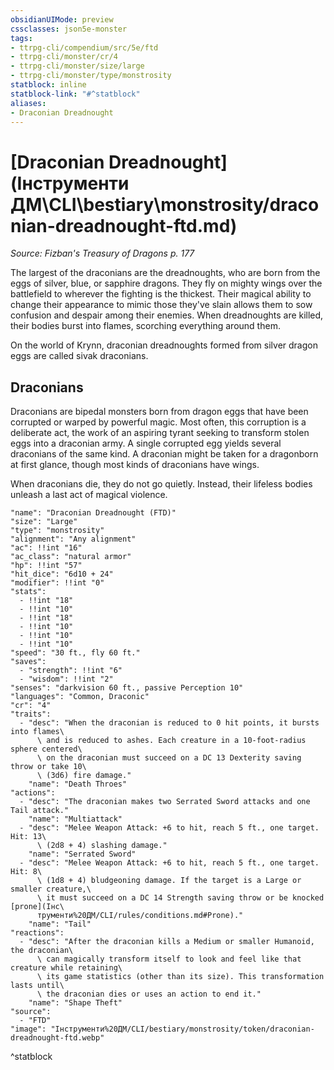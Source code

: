 ```yaml
---
obsidianUIMode: preview
cssclasses: json5e-monster
tags:
- ttrpg-cli/compendium/src/5e/ftd
- ttrpg-cli/monster/cr/4
- ttrpg-cli/monster/size/large
- ttrpg-cli/monster/type/monstrosity
statblock: inline
statblock-link: "#^statblock"
aliases:
- Draconian Dreadnought
---
```

# [Draconian Dreadnought](Інструменти ДМ\CLI\bestiary\monstrosity/draconian-dreadnought-ftd.md)
*Source: Fizban's Treasury of Dragons p. 177*  

The largest of the draconians are the dreadnoughts, who are born from the eggs of silver, blue, or sapphire dragons. They fly on mighty wings over the battlefield to wherever the fighting is the thickest. Their magical ability to change their appearance to mimic those they've slain allows them to sow confusion and despair among their enemies. When dreadnoughts are killed, their bodies burst into flames, scorching everything around them.

On the world of Krynn, draconian dreadnoughts formed from silver dragon eggs are called sivak draconians.

## Draconians

Draconians are bipedal monsters born from dragon eggs that have been corrupted or warped by powerful magic. Most often, this corruption is a deliberate act, the work of an aspiring tyrant seeking to transform stolen eggs into a draconian army. A single corrupted egg yields several draconians of the same kind. A draconian might be taken for a dragonborn at first glance, though most kinds of draconians have wings.

When draconians die, they do not go quietly. Instead, their lifeless bodies unleash a last act of magical violence.

```statblock
"name": "Draconian Dreadnought (FTD)"
"size": "Large"
"type": "monstrosity"
"alignment": "Any alignment"
"ac": !!int "16"
"ac_class": "natural armor"
"hp": !!int "57"
"hit_dice": "6d10 + 24"
"modifier": !!int "0"
"stats":
  - !!int "18"
  - !!int "10"
  - !!int "18"
  - !!int "10"
  - !!int "10"
  - !!int "10"
"speed": "30 ft., fly 60 ft."
"saves":
  - "strength": !!int "6"
  - "wisdom": !!int "2"
"senses": "darkvision 60 ft., passive Perception 10"
"languages": "Common, Draconic"
"cr": "4"
"traits":
  - "desc": "When the draconian is reduced to 0 hit points, it bursts into flames\
      \ and is reduced to ashes. Each creature in a 10-foot-radius sphere centered\
      \ on the draconian must succeed on a DC 13 Dexterity saving throw or take 10\
      \ (3d6) fire damage."
    "name": "Death Throes"
"actions":
  - "desc": "The draconian makes two Serrated Sword attacks and one Tail attack."
    "name": "Multiattack"
  - "desc": "Melee Weapon Attack: +6 to hit, reach 5 ft., one target. Hit: 13\
      \ (2d8 + 4) slashing damage."
    "name": "Serrated Sword"
  - "desc": "Melee Weapon Attack: +6 to hit, reach 5 ft., one target. Hit: 8\
      \ (1d8 + 4) bludgeoning damage. If the target is a Large or smaller creature,\
      \ it must succeed on a DC 14 Strength saving throw or be knocked [prone](Інс\
      трументи%20ДМ/CLI/rules/conditions.md#Prone)."
    "name": "Tail"
"reactions":
  - "desc": "After the draconian kills a Medium or smaller Humanoid, the draconian\
      \ can magically transform itself to look and feel like that creature while retaining\
      \ its game statistics (other than its size). This transformation lasts until\
      \ the draconian dies or uses an action to end it."
    "name": "Shape Theft"
"source":
  - "FTD"
"image": "Інструменти%20ДМ/CLI/bestiary/monstrosity/token/draconian-dreadnought-ftd.webp"
```
^statblock